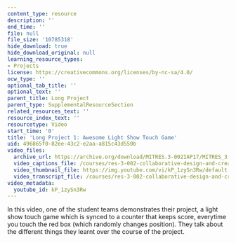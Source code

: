 ```yaml
---
content_type: resource
description: ''
end_time: ''
file: null
file_size: '10785318'
hide_download: true
hide_download_original: null
learning_resource_types:
- Projects
license: https://creativecommons.org/licenses/by-nc-sa/4.0/
ocw_type: ''
optional_tab_title: ''
optional_text: ''
parent_title: Long Project
parent_type: SupplementalResourceSection
related_resources_text: ''
resource_index_text: ''
resourcetype: Video
start_time: '0'
title: 'Long Project 1: Awesome Light Show Touch Game'
uid: 496865f0-82ee-43c2-e2aa-a815c43d550b
video_files:
  archive_url: https://archive.org/download/MITRES.3-002IAP17/MITRES_3-002IAP17_Long_Project_1_300k.mp4
  video_captions_file: /courses/res-3-002-collaborative-design-and-creative-expression-with-arduino-microcontrollers-january-iap-2017/5a8c9ec7d121584988de6b05afd15a64_kP_1zySn3Rw.vtt
  video_thumbnail_file: https://img.youtube.com/vi/kP_1zySn3Rw/default.jpg
  video_transcript_file: /courses/res-3-002-collaborative-design-and-creative-expression-with-arduino-microcontrollers-january-iap-2017/80ee10cfa008dba1b4b0075c5ec12d6f_kP_1zySn3Rw.pdf
video_metadata:
  youtube_id: kP_1zySn3Rw
---
```


In this video, one of the student teams demonstrates their project, a light show touch game which is synced to a counter that keeps score, everytime you touch the red box (which randomly changes position). They talk about the different things they learnt over the course of the project.

